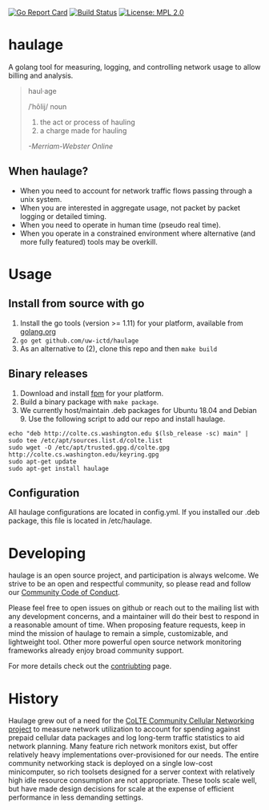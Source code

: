 [![Go Report Card](https://goreportcard.com/badge/github.com/uw-ictd/haulage)](https://goreportcard.com/report/github.com/uw-ictd/haulage)
[![Build Status](https://travis-ci.org/uw-ictd/haulage.svg?branch=master)](https://travis-ci.org/uw-ictd/haulage)
[![License: MPL 2.0](https://img.shields.io/badge/License-MPL%202.0-brightgreen.svg)](LICENSE)

# haulage
A golang tool for measuring, logging, and controlling network usage to allow billing and analysis.

>haul·age
>
>/ˈhôlij/ noun
>
> 1. the act or process of hauling
> 2. a charge made for hauling
>
> *-Merriam-Webster Online*

## When haulage?
* When you need to account for network traffic flows passing through a unix system.
* When you are interested in aggregate usage, not packet by packet logging or detailed timing.
* When you need to operate in human time (pseudo real time).
* When you operate in a constrained environment where alternative (and more fully featured) tools may be overkill.

# Usage
## Install from source with go
 1) Install the go tools (version >= 1.11) for your platform, available from [golang.org](https://golang.org/doc/install)
 2) `go get github.com/uw-ictd/haulage`
 3) As an alternative to (2), clone this repo and then `make build`
## Binary releases
 1) Download and install [fpm](https://github.com/jordansissel/fpm) for your platform.
 2) Build a binary package with `make package`.
 3) We currently host/maintain .deb packages for Ubuntu 18.04 and Debian 9. Use the following script to add our repo and install haulage.
``` 
echo "deb http://colte.cs.washington.edu $(lsb_release -sc) main" | sudo tee /etc/apt/sources.list.d/colte.list
sudo wget -O /etc/apt/trusted.gpg.d/colte.gpg http://colte.cs.washington.edu/keyring.gpg
sudo apt-get update
sudo apt-get install haulage
```

## Configuration
All haulage configurations are located in config.yml. If you installed our .deb package, this file is located in /etc/haulage.

# Developing
haulage is an open source project, and participation is always welcome. We strive to be an open and
respectful community, so please read and follow our [Community Code of Conduct](CODE_OF_CONDUCT.md).

Please feel free to open issues on github or reach out to the mailing list with any development concerns, and a
maintainer will do their best to respond in a reasonable amount of time. When proposing feature requests, keep in mind
the mission of haulage to remain a simple, customizable, and lightweight tool. Other more powerful open source network
monitoring frameworks already enjoy broad community support.

For more details check out the [contriubting](CONTRIUBTING.md) page.

# History
Haulage grew out of a need for the [CoLTE Community Cellular Networking project](https://github.com/uw-ictd/colte) to measure network utilization to
account for spending against prepaid cellular data packages and log long-term traffic statistics to aid network
planning. Many feature rich network monitors exist, but offer relatively heavy implementations over-provisioned for our
needs. The entire community networking stack is deployed on a single low-cost minicomputer, so rich toolsets designed
for a server context with relatively high idle resource consumption are not appropriate. These tools scale well, but
have made design decisions for scale at the expense of efficient performance in less demanding settings.
